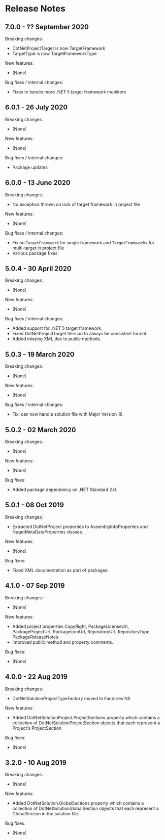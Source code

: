 # Release Notes

## 7.0.0 - ?? September 2020

Breaking changes:
- DotNetProjectTarget is now TargetFramework
- TargetType is now TargetFrameworkType

New features:
- (None)

Bug fixes / internal changes:
- Fixes to handle more .NET 5 target framework monikers

## 6.0.1 - 26 July 2020

Breaking changes:
- (None)

New features:
- (None)

Bug fixes / internal changes:
- Package updates

## 6.0.0 - 13 June 2020

Breaking changes:
- No exception thrown on lack of target framework in project file

New features:
- (None)

Bug fixes / internal changes:
- Fix so `TargetFramework` for single framework and `TargetFrameworks` for multi-target in project file
- Various package fixes

## 5.0.4 - 30 April 2020

Breaking changes:
- (None)

New features:
- (None)

Bug fixes / internal changes:
- Added support for .NET 5 target framework.
- Fixed DotNetProjectTarget.Version to always be consistent format.
- Added missing XML doc to public methods.

## 5.0.3 - 19 March 2020

Breaking changes:
- (None)

New features:
- (None)

Bug fixes / internal changes:
- Fix: can now handle solution file with Major Version 16.

## 5.0.2 - 02 March 2020

Breaking changes:
- (None)

New features:
- (None)

Bug fixes:
- Added package dependency on .NET Standard 2.0.

## 5.0.1 - 08 Oct 2019

Breaking changes:
- Extracted DotNetProject properties to AssemblyInfoProperties and NugetMetaDataProperties classes.

New features:
- (None)

Bug fixes:
- Fixed XML documentation as part of packages.

## 4.1.0 - 07 Sep 2019

Breaking changes:
- (None)

New features:
- Added project properties CopyRight, PackageLicenseUrl, PackageProjectUrl, PackageIconUrl, RepositoryUrl, RepositoryType, PackageReleaseNotes.
- Improved public method and property comments.

Bug fixes:
- (None)

## 4.0.0 - 22 Aug 2019

Breaking changes:
- DotNetSolutionProjectTypeFactory moved to Factories NS

New features:
- Added DotNetSolutionProject.ProjectSections property which contains a collection of DotNetSolutionProjectSection objects that each represent a Project's ProjectSection.

Bug fixes:
- (None)

## 3.2.0 - 10 Aug 2019

Breaking changes:
- (None)

New features:
- Added DotNetSolution.GlobalSections property which contains a collection of DotNetSolutionGlobalSection objects that each represent a GlobalSection in the solution file.

Bug fixes:
- (None)
